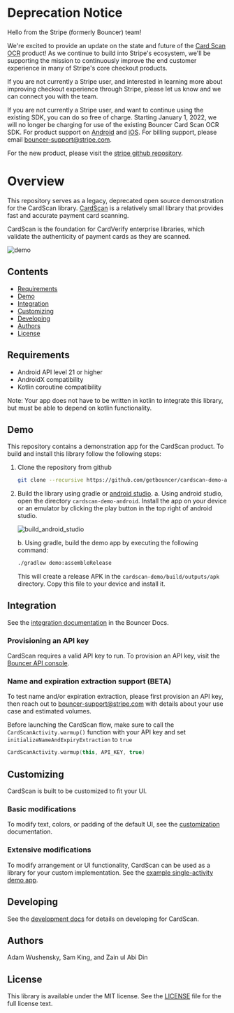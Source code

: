 # Deprecation Notice
Hello from the Stripe (formerly Bouncer) team!

We're excited to provide an update on the state and future of the [Card Scan OCR](https://github.com/stripe/stripe-android/tree/master/stripecardscan) product! As we continue to build into Stripe's ecosystem, we'll be supporting the mission to continuously improve the end customer experience in many of Stripe's core checkout products.

If you are not currently a Stripe user, and interested in learning more about improving checkout experience through Stripe, please let us know and we can connect you with the team.

If you are not currently a Stripe user, and want to continue using the existing SDK, you can do so free of charge. Starting January 1, 2022, we will no longer be charging for use of the existing Bouncer Card Scan OCR SDK. For product support on [Android](https://github.com/stripe/stripe-android/issues) and [iOS](https://github.com/stripe/stripe-ios/issues). For billing support, please email [bouncer-support@stripe.com](mailto:bouncer-support@stripe.com).

For the new product, please visit the [stripe github repository](https://github.com/stripe/stripe-android/tree/master/stripecardscan).

# Overview
This repository serves as a legacy, deprecated open source demonstration for the CardScan library. [CardScan](https://cardscan.io/) is a relatively small library that provides fast and accurate payment card scanning.

CardScan is the foundation for CardVerify enterprise libraries, which validate the authenticity of payment cards as they are scanned.

![demo](../docs/images/demo.gif)

## Contents
* [Requirements](#requirements)
* [Demo](#demo)
* [Integration](#integration)
* [Customizing](#customizing)
* [Developing](#developing)
* [Authors](#authors)
* [License](#license)

## Requirements
* Android API level 21 or higher
* AndroidX compatibility
* Kotlin coroutine compatibility

Note: Your app does not have to be written in kotlin to integrate this library, but must be able to depend on kotlin functionality.

## Demo
This repository contains a demonstration app for the CardScan product. To build and install this library follow the following steps:

1. Clone the repository from github
    ```bash
    git clone --recursive https://github.com/getbouncer/cardscan-demo-android
    ```
    
2. Build the library using gradle or [android studio](https://developer.android.com/studio).
    a. Using android studio, open the directory `cardscan-demo-android`. Install the app on your device or an emulator by clicking the play button in the top right of android studio.
    
    ![build_android_studio](../docs/images/build_android_studio.png)
    
    b. Using gradle, build the demo app by executing the following command:
    
    ```bash
    ./gradlew demo:assembleRelease
    ```
    This will create a release APK in the `cardscan-demo/build/outputs/apk` directory. Copy this file to your device and install it.

## Integration
See the [integration documentation](https://docs.getbouncer.com/card-scan/android-integration-guide/android-development-guide) in the Bouncer Docs.

### Provisioning an API key
CardScan requires a valid API key to run. To provision an API key, visit the [Bouncer API console](https://api.getbouncer.com/console).

### Name and expiration extraction support (BETA)
To test name and/or expiration extraction, please first provision an API key, then reach out to [bouncer-support@stripe.com](mailto:bouncer-support@stripe.com) with details about your use case and estimated volumes.

Before launching the CardScan flow, make sure to call the ```CardScanActivity.warmup()``` function with your API key and set ```initializeNameAndExpiryExtraction``` to ```true```

```kotlin
CardScanActivity.warmup(this, API_KEY, true)
```

## Customizing
CardScan is built to be customized to fit your UI.

### Basic modifications
To modify text, colors, or padding of the default UI, see the [customization](https://docs.getbouncer.com/card-scan/android-integration-guide/android-customization-guide) documentation.

### Extensive modifications
To modify arrangement or UI functionality, CardScan can be used as a library for your custom implementation. See the [example single-activity demo app](demo/src/main/java/com/getbouncer/cardscan/demo/SingleActivityDemo.java).

## Developing
See the [development docs](https://docs.getbouncer.com/card-scan/android-integration-guide/android-development-guide) for details on developing for CardScan.

## Authors
Adam Wushensky, Sam King, and Zain ul Abi Din

## License
This library is available under the MIT license. See the [LICENSE](../LICENSE) file for the full license text.
